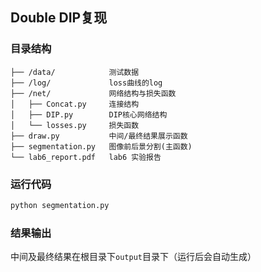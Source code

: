 ## Double DIP复现

### 目录结构

```
├── /data/            测试数据
├── /log/             loss曲线的log
├── /net/             网络结构与损失函数
│   ├── Concat.py     连接结构
│   ├── DIP.py        DIP核心网络结构
│   └── losses.py     损失函数
├── draw.py           中间/最终结果展示函数
├── segmentation.py   图像前后景分割(主函数)
└── lab6_report.pdf   lab6 实验报告
```

### 运行代码

```bash
python segmentation.py
```



### 结果输出

中间及最终结果在根目录下``output``目录下（运行后会自动生成）